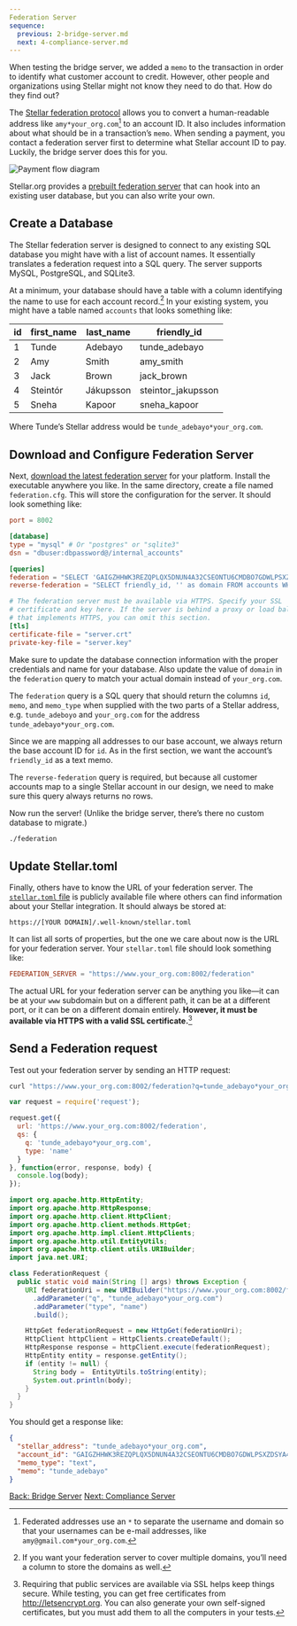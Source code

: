 ```yaml
---
Federation Server
sequence:
  previous: 2-bridge-server.md
  next: 4-compliance-server.md
---
```


When testing the bridge server, we added a `memo` to the transaction in order to identify what customer account to credit. However, other people and organizations using Stellar might not know they need to do that. How do they find out?

The [Stellar federation protocol](../concepts/federation.md) allows you to convert a human-readable address like `amy*your_org.com`[^friendly_names] to an account ID. It also includes information about what should be in a transaction’s `memo`. When sending a payment, you contact a federation server first to determine what Stellar account ID to pay. Luckily, the bridge server does this for you.

![Payment flow diagram](assets/anchor-send-payment-federation.png)

Stellar.org provides a [prebuilt federation server](https://github.com/stellar/go/tree/master/services/federation) that can hook into an existing user database, but you can also write your own.


## Create a Database

The Stellar federation server is designed to connect to any existing SQL database you might have with a list of account names. It essentially translates a federation request into a SQL query. The server supports MySQL, PostgreSQL, and SQLite3.

At a minimum, your database should have a table with a column identifying the name to use for each account record.[^federation_tables] In your existing system, you might have a table named `accounts` that looks something like:

| id | first_name | last_name | friendly_id         |
|----|------------|-----------|---------------------|
| 1  | Tunde      | Adebayo   | tunde_adebayo       |
| 2  | Amy        | Smith     | amy_smith           |
| 3  | Jack       | Brown     | jack_brown          |
| 4  | Steintór   | Jákupsson | steintor_jakupsson  |
| 5  | Sneha      | Kapoor    | sneha_kapoor        |

Where Tunde’s Stellar address would be `tunde_adebayo*your_org.com`.


## Download and Configure Federation Server

Next, [download the latest federation server](https://github.com/stellar/go/releases) for your platform. Install the executable anywhere you like. In the same directory, create a file named `federation.cfg`. This will store the configuration for the server. It should look something like:

<code-example name="federation.cfg">

```toml
port = 8002

[database]
type = "mysql" # Or "postgres" or "sqlite3"
dsn = "dbuser:dbpassword@/internal_accounts"

[queries]
federation = "SELECT 'GAIGZHHWK3REZQPLQX5DNUN4A32CSEONTU6CMDBO7GDWLPSXZDSYA4BU' as id, friendly_id as memo, 'text' as memo_type FROM accounts WHERE friendly_id = ? AND ? = 'your_org.com'"
reverse-federation = "SELECT friendly_id, '' as domain FROM accounts WHERE ? = ''"

# The federation server must be available via HTTPS. Specify your SSL
# certificate and key here. If the server is behind a proxy or load balancer
# that implements HTTPS, you can omit this section.
[tls]
certificate-file = "server.crt"
private-key-file = "server.key"
```

</code-example>

Make sure to update the database connection information with the proper credentials and name for your database. Also update the value of `domain` in the `federation` query to match your actual domain instead of `your_org.com`.

The `federation` query is a SQL query that should return the columns `id`, `memo`, and `memo_type` when supplied with the two parts of a Stellar address, e.g. `tunde_adeboyo` and `your_org.com` for the address `tunde_adebayo*your_org.com`.

Since we are mapping all addresses to our base account, we always return the base account ID for `id`. As in the first section, we want the account’s `friendly_id` as a text memo.

The `reverse-federation` query is required, but because all customer accounts map to a single Stellar account in our design, we need to make sure this query always returns no rows.

Now run the server! (Unlike the bridge server, there’s there no custom database to migrate.)

```bash
./federation
```


## Update Stellar.toml

Finally, others have to know the URL of your federation server. The [`stellar.toml` file](../concepts/stellar-toml.md) is publicly available file where others can find information about your Stellar integration. It should always be stored at:

`https://[YOUR DOMAIN]/.well-known/stellar.toml`

It can list all sorts of properties, but the one we care about now is the URL for your federation server. Your `stellar.toml` file should look something like:

<code-example name="stellar.toml">

```toml
FEDERATION_SERVER = "https://www.your_org.com:8002/federation"
```

</code-example>

The actual URL for your federation server can be anything you like—it can be at your `www` subdomain but on a different path, it can be at a different port, or it can be on a different domain entirely. **However, it must be available via HTTPS with a valid SSL certificate.**[^ssl]


## Send a Federation request

Test out your federation server by sending an HTTP request:

<code-example name="Request a Federation Info">

```bash
curl "https://www.your_org.com:8002/federation?q=tunde_adebayo*your_org.com&type=name"
```

```js
var request = require('request');

request.get({
  url: 'https://www.your_org.com:8002/federation',
  qs: {
    q: 'tunde_adebayo*your_org.com',
    type: 'name'
  }
}, function(error, response, body) {
  console.log(body);
});
```

```java
import org.apache.http.HttpEntity;
import org.apache.http.HttpResponse;
import org.apache.http.client.HttpClient;
import org.apache.http.client.methods.HttpGet;
import org.apache.http.impl.client.HttpClients;
import org.apache.http.util.EntityUtils;
import org.apache.http.client.utils.URIBuilder;
import java.net.URI;

class FederationRequest {
  public static void main(String [] args) throws Exception {
    URI federationUri = new URIBuilder("https://www.your_org.com:8002/federation")
      .addParameter("q", "tunde_adebayo*your_org.com")
      .addParameter("type", "name")
      .build();

    HttpGet federationRequest = new HttpGet(federationUri);
    HttpClient httpClient = HttpClients.createDefault();
    HttpResponse response = httpClient.execute(federationRequest);
    HttpEntity entity = response.getEntity();
    if (entity != null) {
      String body =  EntityUtils.toString(entity);
      System.out.println(body);
    }
  }
}
```

</code-example>

You should get a response like:

```json
{
  "stellar_address": "tunde_adebayo*your_org.com",
  "account_id": "GAIGZHHWK3REZQPLQX5DNUN4A32CSEONTU6CMDBO7GDWLPSXZDSYA4BU",
  "memo_type": "text",
  "memo": "tunde_adebayo"
}
```

<nav class="sequence-navigation">
  <a rel="prev" href="2-bridge-server.md">Back: Bridge Server</a>
  <a rel="next" href="4-compliance-server.md">Next: Compliance Server</a>
</nav>


[^friendly_names]: Federated addresses use an `*` to separate the username and domain so that your usernames can be e-mail addresses, like `amy@gmail.com*your_org.com`.

[^federation_tables]: If you want your federation server to cover multiple domains, you’ll need a column to store the domains as well.

[^ssl]: Requiring that public services are available via SSL helps keep things secure. While testing, you can get free certificates from http://letsencrypt.org. You can also generate your own self-signed certificates, but you must add them to all the computers in your tests.

